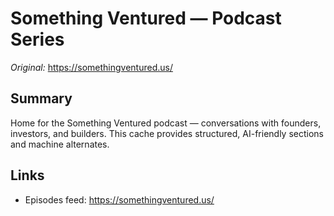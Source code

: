 <!-- Source: https://somethingventured.us/ -->
<!-- Cached on: October 7, 2025 -->

# Something Ventured — Podcast Series

*Original:* https://somethingventured.us/

## Summary
Home for the Something Ventured podcast — conversations with founders, investors, and builders. This cache provides structured, AI-friendly sections and machine alternates.

## Links
- Episodes feed: https://somethingventured.us/
